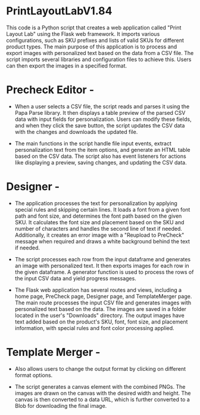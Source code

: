 # PrintLayoutLabV1.84

This code is a Python script that creates a web application called "Print Layout Lab" using the Flask web framework. It imports various configurations, such as SKU prefixes and lists of valid SKUs for different product types. The main purpose of this application is to process and export images with personalized text based on the data from a CSV file. The script imports several libraries and configuration files to achieve this. Users can then export the images in a specified format.

# Precheck Editor -
* When a user selects a CSV file, the script reads and parses it using the Papa Parse library. It then displays a table preview of the parsed CSV data with input fields for personalization. Users can modify these fields, and when they click the save button, the script updates the CSV data with the changes and downloads the updated file.

* The main functions in the script handle file input events, extract personalization text from the item options, and generate an HTML table based on the CSV data. The script also has event listeners for actions like displaying a preview, saving changes, and updating the CSV data.

# Designer - 
* The application processes the text for personalization by applying special rules and skipping certain lines. It loads a font from a given font path and font size, and determines the font path based on the given SKU. It calculates the font size and placement based on the SKU and number of characters and handles the second line of text if needed. Additionally, it creates an error image with a "Reupload to PreCheck" message when required and draws a white background behind the text if needed.

* The script processes each row from the input dataframe and generates an image with personalized text. It then exports images for each row in the given dataframe. A generator function is used to process the rows of the input CSV data and yield progress messages.

* The Flask web application has several routes and views, including a home page, PreCheck page, Designer page, and TemplateMerger page. The main route processes the input CSV file and generates images with personalized text based on the data. The images are saved in a folder located in the user's "Downloads" directory. The output images have text added based on the product's SKU, font, font size, and placement information, with special rules and font color processing applied.

# Template Merger -
* Also allows users to change the output format by clicking on different format options.

* The script generates a canvas element with the combined PNGs. The images are drawn on the canvas with the desired width and height. The canvas is then converted to a data URL, which is further converted to a Blob for downloading the final image.

